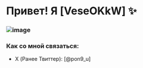 # Привет! Я [VeseOKkW] ✨   
### ![image](https://github.com/user-attachments/assets/1cb146e2-3b44-4277-a2e3-38c7972f3043)
### Как со мной связаться:
- X (Ранее Твиттер): [@pon9_u]  
